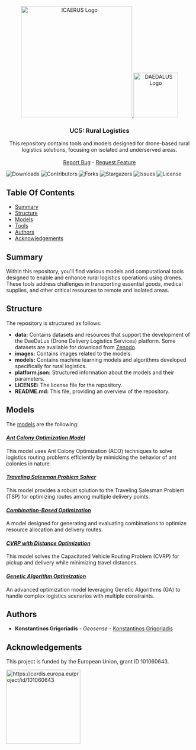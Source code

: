 <div align="center">
  <a href="https://icaerus.eu" target="_blank">
    <img width="300" src="https://icaerus.eu/wp-content/uploads/2022/09/ICAERUS-logo-white.svg" alt="ICAERUS Logo">
  </a>
  <a href="https://daedalus.geosenseapps.com" target="_blank">
    <img width="120" src="https://daedalus.geosenseapps.com/images/dlogo2.png" alt="DAEDALUS Logo">
  </a>
  <h3 align="center">UC5: Rural Logistics</h3>
  
  <p align="center">
    This repository contains tools and models designed for drone-based rural logistics solutions, focusing on isolated and underserved areas.
    <br/>
    <br/>
    <a href="https://github.com/icaerus-eu/icaerus-repo-template/issues">Report Bug</a>
    -
    <a href="https://github.com/icaerus-eu/icaerus-repo-template/issues">Request Feature</a>
  </p>
</div>


![Downloads](https://img.shields.io/github/downloads/icaerus-eu/UC5_Rural_Logistics/total) ![Contributors](https://img.shields.io/github/contributors/icaerus-eu/UC5_Rural_Logistics?color=dark-green) ![Forks](https://img.shields.io/github/forks/icaerus-eu/UC5_Rural_Logistics?style=social) ![Stargazers](https://img.shields.io/github/stars/icaerus-eu/UC5_Rural_Logistics?style=social) ![Issues](https://img.shields.io/github/issues/icaerus-eu/UC5_Rural_Logistics) ![License](https://img.shields.io/github/license/icaerus-eu/UC5_Rural_Logistics) 

## Table Of Contents

* [Summary](#summary)
* [Structure](#structure)
* [Models](#models)
* [Tools](#tools)
* [Authors](#authors)
* [Acknowledgements](#acknowledgements)

## Summary
Within this repository, you'll find various models and computational tools designed to enable and enhance rural logistics operations using drones. These tools address challenges in transporting essential goods, medical supplies, and other critical resources to remote and isolated areas.

## Structure
The repository is structured as follows: 

- **data:** Contains datasets and resources that support the development of the DaeDaLus (Drone Delivery Logistics Services) platform. Some datasets are available for download from [Zenodo](https://zenodo.org/).
- **images:** Contains images related to the models.
- **models:** Contains machine learning models and algorithms developed specifically for rural logistics.
- **platform.json:** Structured information about the models and their parameters.
- **LICENSE:** The license file for the repository.
- **README.md:** This file, providing an overview of the repository.

## Models
The [models](https://github.com/ICAERUS-EU/UC5_Rural_Logistics/blob/main/models/) are the following:

#### _[Ant Colony Optimization Model](https://github.com/ICAERUS-EU/UC5_Rural_Logistics/blob/main/models/01_MM_ant_colony_v1/)_
This model uses Ant Colony Optimization (ACO) techniques to solve logistics routing problems efficiently by mimicking the behavior of ant colonies in nature.

#### _[Traveling Salesman Problem Solver](https://github.com/ICAERUS-EU/UC5_Rural_Logistics/blob/main/models/02_MM_tsp_v1/)_
This model provides a robust solution to the Traveling Salesman Problem (TSP) for optimizing routes among multiple delivery points.

#### _[Combination-Based Optimization](https://github.com/ICAERUS-EU/UC5_Rural_Logistics/blob/main/models/03_MM_combinations_v1/)_
A model designed for generating and evaluating combinations to optimize resource allocation and delivery routes.

#### _[CVRP with Distance Optimization](https://github.com/ICAERUS-EU/UC5_Rural_Logistics/blob/main/models/04_cvrp_pickup_delivery_distance_v1/)_
This model solves the Capacitated Vehicle Routing Problem (CVRP) for pickup and delivery while minimizing travel distances.

#### _[Genetic Algorithm Optimization](https://github.com/ICAERUS-EU/UC5_Rural_Logistics/blob/main/models/05_MM_genetic_algorithm_v1/)_
An advanced optimization model leveraging Genetic Algorithms (GA) to handle complex logistics scenarios with multiple constraints.

## Authors
* **Konstantinos Grigoriadis** - *Geosense* - [Konstantinos Grigoriadis](https://www.linkedin.com/in/kostas-grigoriadis-53382432/)

## Acknowledgements
This project is funded by the European Union, grant ID 101060643.

<img src="https://rea.ec.europa.eu/sites/default/files/styles/oe_theme_medium_no_crop/public/2021-04/EN-Funded%20by%20the%20EU-POS.jpg" alt="https://cordis.europa.eu/project/id/101060643" width="200"/>
